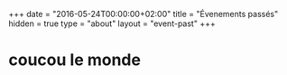 +++
    date = "2016-05-24T00:00:00+02:00" 
    title = "Évenements passés" 
    hidden = true 
    type = "about" 
    layout = "event-past" 
+++


# coucou le monde
